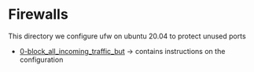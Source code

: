 # Firewalls

This directory we configure ufw on ubuntu 20.04 to protect unused ports

* [0-block_all_incoming_traffic_but](0-block_all_incoming_traffic_but) -> contains instructions on the configuration
